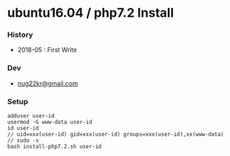 # ubuntu16.04 / php7.2 Install

### History
* 2018-05 : First Write

### Dev
* nug22kr@gmail.com

### Setup
```adduser user-id``` <br/>
```usermod -G www-data user-id``` <br/>
```id user-id``` <br/>
```// uid=xxx(user-id) gid=xxx(user-id) groups=xxx(user-id),xx(www-data)``` <br/>
```// sudo -s``` <br/>
```bash install-php7.2.sh user-id``` <br/>